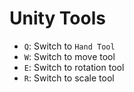 # Unity Tools

- `Q`: Switch to `Hand Tool`
- `W`: Switch to move tool
- `E`: Switch to rotation tool
- `R`: Switch to scale tool
